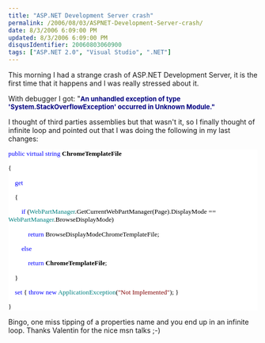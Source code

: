 ```yaml
---
title: "ASP.NET Development Server crash"
permalink: /2006/08/03/ASPNET-Development-Server-crash/
date: 8/3/2006 6:09:00 PM
updated: 8/3/2006 6:09:00 PM
disqusIdentifier: 20060803060900
tags: ["ASP.NET 2.0", "Visual Studio", ".NET"]
---
```

This morning I had a strange crash of ASP.NET Development Server, it is the first time that it happens and I was really stressed about it.

With debugger I got: "**<font size="2" color="#000080">An unhandled exception of type 'System.StackOverflowException' occurred in Unknown Module."</font>**
<!-- more -->

I thought of third parties assemblies but that wasn't it, so I finally thought of infinite loop and pointed out that I was doing the following in my last changes:
<div style="font-size: 10pt; background: white; color: black; font-family: Consolas">

<span style="color: blue">public</span> <span style="color: blue">virtual</span> <span style="color: blue">string</span> **ChromeTemplateFile**

{

    <span style="color: blue">get</span>

    {

        <span style="color: blue">if</span> (<span style="color: teal">WebPartManager</span>.GetCurrentWebPartManager(Page).DisplayMode == <span style="color: teal">WebPartManager</span>.BrowseDisplayMode)

            <span style="color: blue">return</span> BrowseDisplayModeChromeTemplateFile;

        <span style="color: blue">else</span>

            <span style="color: blue">return</span> **ChromeTemplateFile**;

    }

    <span style="color: blue">set</span> { <span style="color: blue">throw</span> <span style="color: blue">new</span> <span style="color: teal">ApplicationException</span>(<span style="color: maroon">"Not Implemented"</span>); }

}

</div>

Bingo, one miss tipping of a properties name and you end up in an infinite loop. Thanks Valentin for the nice msn talks ;-)

